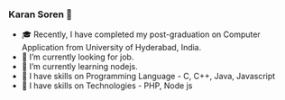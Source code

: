 ### Karan Soren 👋

<!--
**KaranSoren21/KaranSoren21** is a ✨ _special_ ✨ repository because its `README.md` (this file) appears on your GitHub profile.

Here are some ideas to get you started:

- 🔭 I’m currently working on ...
- 🌱 I’m currently learning.
- 👯 I’m looking to collaborate on ...
- 🤔 I’m looking for help with ...
- 💬 Ask me about ...
- 📫 How to reach me: ...
- 😄 Pronouns: ...
- ⚡ Fun fact: ...
-->
- 🎓 Recently, I have completed my post-graduation on Computer Application from University of Hyderabad, India.  
- 🔭 I’m currently looking for job.
- 🌱 I’m currently learning nodejs.
- 💪 I have skills on Programming Language - C, C++, Java, Javascript
- 💪 I have skills on Technologies - PHP, Node js
